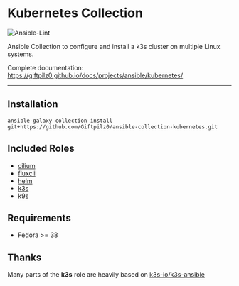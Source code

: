 # Kubernetes Collection

![Ansible-Lint](https://github.com/giftpilz0/ansible-collection-kubernetes/actions/workflows/ci.yml/badge.svg)

Ansible Collection to configure and install a k3s cluster on multiple Linux systems.

Complete documentation:
<https://giftpilz0.github.io/docs/projects/ansible/kubernetes/>

______________________________________________________________________

## Installation

`ansible-galaxy collection install git+https://github.com/Giftpilz0/ansible-collection-kubernetes.git`

## Included Roles

- [cilium](cilium/)
- [fluxcli](fluxcli/)
- [helm](helm/)
- [k3s](k3s/)
- [k9s](k9s/)

## Requirements

- Fedora >= 38

## Thanks

Many parts of the **k3s** role are heavily based on [k3s-io/k3s-ansible](https://github.com/k3s-io/k3s-ansible)

